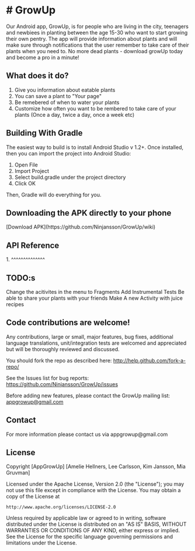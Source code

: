 <h1># GrowUp</h1>
Our Android app, GrowUp, is for people who are living in the city, teenagers and newbiees in planting between the age 15-30 who want to start growing their own pentry. The app will provide information about plants and will make sure through notifications that the user remember to take care of their plants when you need to. 
No more dead plants - download growUp today and become a pro in a minute! 

<h2>What does it do?</h2>

1. Give you information about eatable plants
2. You can save a plant to "Your page"
3. Be remebered of when to water your plants
4. Customize how often you want to be rembered to take care of your plants (Once a day, twice a day, once a week etc)

<h2>Building With Gradle</h2>

The easiest way to build is to install Android Studio v 1.2+. Once installed, then you can import the project into Android Studio:

1. Open File
2. Import Project
3. Select build.gradle under the project directory
4. Click OK

Then, Gradle will do everything for you.

<h2>Downloading the APK directly to your phone</h2>
[Download APK](https://github.com/Ninjansson/GrowUp/wiki)

<h2>API Reference</h2>
1. ^^^^^^^^^^^^^^


<h2>TODO:s</h2>
Change the acitivites in the menu to Fragments
Add Instrumental Tests
Be able to share your plants with your friends
Make A new Activity with juice recipes 

<h2>Code contributions are welcome!</h2>

Any contributions, large or small, major features, bug fixes, additional language translations, unit/integration tests are welcomed and appreciated but will be thoroughly reviewed and discussed.

You should fork the repo as described here: http://help.github.com/fork-a-repo/

See the Issues list for bug reports: https://github.com/Ninjansson/GrowUp/issues

Before adding new features, please contact the GrowUp mailing list: appgrowup@gmail.com


<h2>Contact</h2>
For more information please contact us via appgrowup@gmail.com

<h2>License</h2>

Copyright [AppGrowUp] [Amelie Hellners, Lee Carlsson, Kim Jansson, Mia Gruvman]

Licensed under the Apache License, Version 2.0 (the "License");
you may not use this file except in compliance with the License.
You may obtain a copy of the License at

    http://www.apache.org/licenses/LICENSE-2.0

Unless required by applicable law or agreed to in writing, software
distributed under the License is distributed on an "AS IS" BASIS,
WITHOUT WARRANTIES OR CONDITIONS OF ANY KIND, either express or implied.
See the License for the specific language governing permissions and
limitations under the License.

